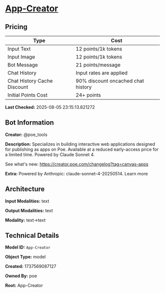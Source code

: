 # [App-Creator](https://poe.com/App-Creator)

## Pricing

| Type | Cost |
|------|------|
| Input Text | 12 points/1k tokens |
| Input Image | 12 points/1k tokens |
| Bot Message | 21 points/message |
| Chat History | Input rates are applied |
| Chat History Cache Discount | 90% discount oncached chat history |
| Initial Points Cost | 24+ points |

**Last Checked:** 2025-08-05 23:15:13.821272


## Bot Information

**Creator:** @poe_tools

**Description:** Specializes in building interactive web applications designed for publishing as apps on Poe. Available at a reduced early-access price for a limited time. Powered by Claude Sonnet 4.

See what's new: https://creator.poe.com/changelog?tag=canvas-apps

**Extra:** Powered by Anthropic: claude-sonnet-4-20250514. Learn more


## Architecture

**Input Modalities:** text

**Output Modalities:** text

**Modality:** text->text


## Technical Details

**Model ID:** `App-Creator`

**Object Type:** model

**Created:** 1737569087127

**Owned By:** poe

**Root:** App-Creator
